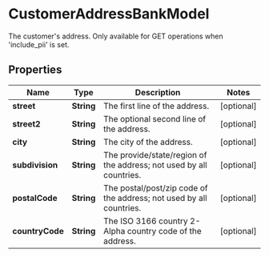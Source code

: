 

# CustomerAddressBankModel

The customer's address. Only available for GET operations when 'include_pii' is set.

## Properties

| Name | Type | Description | Notes |
|------------ | ------------- | ------------- | -------------|
|**street** | **String** | The first line of the address. |  [optional] |
|**street2** | **String** | The optional second line of the address. |  [optional] |
|**city** | **String** | The city of the address. |  [optional] |
|**subdivision** | **String** | The provide/state/region of the address; not used by all countries. |  [optional] |
|**postalCode** | **String** | The postal/post/zip code of the address; not used by all countries. |  [optional] |
|**countryCode** | **String** | The ISO 3166 country 2-Alpha country code of the address. |  [optional] |



